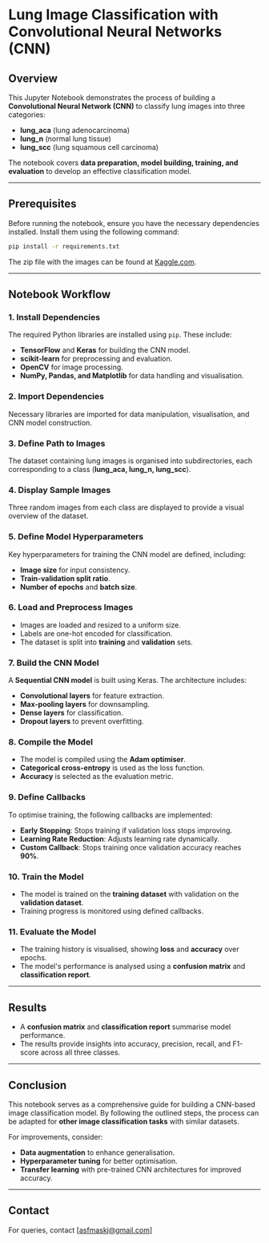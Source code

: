 # Lung Image Classification with Convolutional Neural Networks (CNN)

## Overview
This Jupyter Notebook demonstrates the process of building a **Convolutional Neural Network (CNN)** to classify lung images into three categories:
- **lung_aca** (lung adenocarcinoma)
- **lung_n** (normal lung tissue)
- **lung_scc** (lung squamous cell carcinoma)

The notebook covers **data preparation, model building, training, and evaluation** to develop an effective classification model.

---
## Prerequisites
Before running the notebook, ensure you have the necessary dependencies installed. Install them using the following command:
```bash
pip install -r requirements.txt
```

The zip file with the images can be found at [Kaggle.com](https://www.kaggle.com/datasets/andrewmvd/lung-and-colon-cancer-histopathological-images).

---
## Notebook Workflow

### 1. Install Dependencies
The required Python libraries are installed using `pip`. These include:
- **TensorFlow** and **Keras** for building the CNN model.
- **scikit-learn** for preprocessing and evaluation.
- **OpenCV** for image processing.
- **NumPy, Pandas, and Matplotlib** for data handling and visualisation.

### 2. Import Dependencies
Necessary libraries are imported for data manipulation, visualisation, and CNN model construction.

### 3. Define Path to Images
The dataset containing lung images is organised into subdirectories, each corresponding to a class (**lung_aca, lung_n, lung_scc**).

### 4. Display Sample Images
Three random images from each class are displayed to provide a visual overview of the dataset.

### 5. Define Model Hyperparameters
Key hyperparameters for training the CNN model are defined, including:
- **Image size** for input consistency.
- **Train-validation split ratio**.
- **Number of epochs** and **batch size**.

### 6. Load and Preprocess Images
- Images are loaded and resized to a uniform size.
- Labels are one-hot encoded for classification.
- The dataset is split into **training** and **validation** sets.

### 7. Build the CNN Model
A **Sequential CNN model** is built using Keras. The architecture includes:
- **Convolutional layers** for feature extraction.
- **Max-pooling layers** for downsampling.
- **Dense layers** for classification.
- **Dropout layers** to prevent overfitting.

### 8. Compile the Model
- The model is compiled using the **Adam optimiser**.
- **Categorical cross-entropy** is used as the loss function.
- **Accuracy** is selected as the evaluation metric.

### 9. Define Callbacks
To optimise training, the following callbacks are implemented:
- **Early Stopping**: Stops training if validation loss stops improving.
- **Learning Rate Reduction**: Adjusts learning rate dynamically.
- **Custom Callback**: Stops training once validation accuracy reaches **90%**.

### 10. Train the Model
- The model is trained on the **training dataset** with validation on the **validation dataset**.
- Training progress is monitored using defined callbacks.

### 11. Evaluate the Model
- The training history is visualised, showing **loss** and **accuracy** over epochs.
- The model's performance is analysed using a **confusion matrix** and **classification report**.

---
## Results
- A **confusion matrix** and **classification report** summarise model performance.
- The results provide insights into accuracy, precision, recall, and F1-score across all three classes.

---
## Conclusion
This notebook serves as a comprehensive guide for building a CNN-based image classification model. By following the outlined steps, the process can be adapted for **other image classification tasks** with similar datasets.

For improvements, consider:
- **Data augmentation** to enhance generalisation.
- **Hyperparameter tuning** for better optimisation.
- **Transfer learning** with pre-trained CNN architectures for improved accuracy.

---
## Contact
For queries, contact [asfmaskj@gmail.com]
